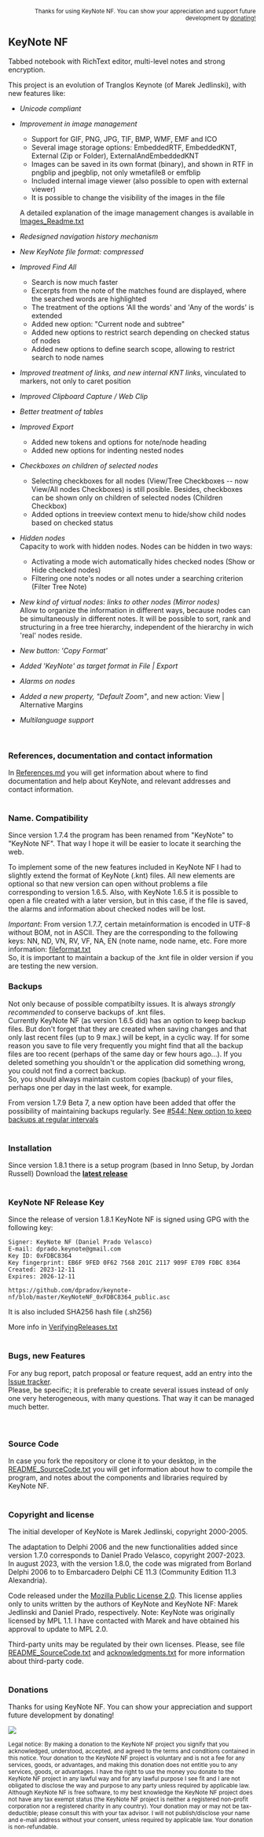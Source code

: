 <p align="right"><sup>Thanks for using KeyNote NF. You can show your appreciation and support future development by <a href="https://github.com/dpradov/keynote-nf#donations">donating!</a></sup></p>

## KeyNote NF

Tabbed notebook with RichText editor, multi-level notes and strong encryption. 


This project is an evolution of Tranglos Keynote (of Marek Jedlinski), with new features like: 

 * *Unicode compliant*  

 * *Improvement in image management*
   * Support for GIF, PNG, JPG, TIF, BMP, WMF, EMF and ICO   
   * Several image storage options: EmbeddedRTF, EmbeddedKNT, External (Zip or Folder), ExternalAndEmbeddedKNT
   * Images can be saved in its own format (binary), and shown in RTF in pngblip and jpegblip, not only wmetafile8 or emfblip
   * Included internal image viewer (also possible to open with external viewer)
   * It is possible to change the visibility of the images in the file

   A detailed explanation of the image management changes is available in [Images_Readme.txt](doc/Images_Readme.txt)

 * *Redesigned navigation history mechanism*

 * *New KeyNote file format: compressed*

 * *Improved Find All* <br>
   * Search is now much faster
   * Excerpts from the note of the matches found are displayed, where the searched words are highlighted
   * The treatment of the options 'All the words' and 'Any of the words' is extended
   * Added new option: "Current node and subtree"
   * Added new options to restrict search depending on checked status of nodes
   * Added new options to define search scope, allowing to restrict search to node names 
 
 * *Improved treatment of links, and new internal KNT links*, vinculated to markers, not only to caret position
 
 * *Improved Clipboard Capture / Web Clip* 

 * *Better treatment of tables*  
 
 * *Improved Export* 
   * Added new tokens and options for note/node heading
   * Added new options for indenting nested nodes
 
 * *Checkboxes on children of selected nodes* <br>
   * Selecting checkboxes for all nodes (View/Tree Checkboxes -- now View/All nodes Checkboxes) is still posible. Besides, checkboxes can be shown only on children of selected nodes (Children Checkbox)
   * Added options in treeview context menu to hide/show child nodes based on checked status

 * *Hidden nodes* <br> Capacity to work with hidden nodes. Nodes can be hidden in two ways:
   * Activating a mode wich automatically hides checked nodes (Show or Hide checked nodes)
   * Filtering one note's nodes or all notes under a searching criterion (Filter Tree Note)

 * *New kind of virtual nodes: links to other nodes (Mirror nodes)* <br>
     Allow to organize the information in different ways, because nodes can be simultaneously in different notes. It will be possible to sort, rank and structuring in a free tree hierarchy, independent of the hierarchy in wich 'real' nodes reside.  	 

 * *New button: 'Copy Format'*

 * *Added 'KeyNote' as target format in File | Export*

 * *Alarms on nodes*  

 * *Added a new property, "Default Zoom"*, and new action: View | Alternative Margins

 * *Multilanguage support*  
<br>

### References, documentation and contact information
In [References.md](doc/References.md) you will get information about where to find documentation and help about KeyNote, and 
relevant addresses and contact information.
<br><br>

### Name. Compatibility
Since version 1.7.4 the program has been renamed from "KeyNote" to "KeyNote NF". That way I hope it will be easier to locate it searching the web.

To implement some of the new features included in KeyNote NF I had to slightly extend the format of KeyNote (.knt) files. All new elements are optional so that new version can open without problems a file corresponding to version 1.6.5.
Also, with KeyNote 1.6.5 it is possible to open a file created with a later version, but in this case, if the file is saved, the alarms and information about checked nodes will be lost.

_Important_: From version 1.7.7, certain metainformation is encoded in UTF-8 without BOM, not in ASCII. They are the corresponding to the following keys: NN, ND, VN, RV, VF, NA, EN  (note name, node name, etc. Fore more information: [fileformat.txt](doc/kn_fileformat/fileformat.txt)  
So, it is important to maintain a backup of the .knt file in older version if you are testing the new version.
<br>
### Backups
Not only because of possible compatibilty issues. It is always *strongly recommended* to conserve backups of .knt files.  
Currently KeyNote NF (as version 1.6.5 did) has an option to keep backup files. But don't forget that they are created when saving changes and that only last recent files (up to 9 max.) will be kept, in a cyclic way. If for some reason you save to file very frequently you might find that all the backup files are too recent (perhaps of the same day or few hours ago...). If you deleted something you shouldn't or the application did something wrong, you could not find a correct backup.  
So, you should always maintain custom copies (backup) of your files, perhaps one per day in the last week, for example.

From version 1.7.9 Beta 7, a new option have been added that offer the possibility of maintaining backups regularly. See [#544: New option to keep backups at regular intervals](https://github.com/dpradov/keynote-nf/issues/544)
<br><br>

### Installation
Since version 1.8.1 there is a setup program (based in Inno Setup, by Jordan Russell)
Download the <b>[latest release](https://github.com/dpradov/keynote-nf/releases/latest)</b>
<br><br>

### KeyNote NF Release Key
Since the release of version 1.8.1 KeyNote NF is signed using GPG with the following key:

    Signer: KeyNote NF (Daniel Prado Velasco)
    E-mail: dprado.keynote@gmail.com
    Key ID: 0xFDBC8364
    Key fingerprint: EB6F 9FED 0F62 7568 201C 2117 909F E709 FDBC 8364
    Created: 2023-12-11
    Expires: 2026-12-11
	
    https://github.com/dpradov/keynote-nf/blob/master/KeyNoteNF_0xFDBC8364_public.asc

It is also included SHA256 hash file (.sh256)

More info in [VerifyingReleases.txt](doc/VerifyingReleases.txt)
<br><br>

### Bugs, new Features
For any bug report, patch proposal or feature request, add an entry into the [Issue tracker](https://github.com/dpradov/keynote-nf/issues).  
Please, be specific; it is preferable to create several issues instead of only one very 
heterogeneous, with many questions. That way it can be managed much better.  
<br><br>

### Source Code
In case you fork the repository or clone it to your desktop, in the [README_SourceCode.txt](doc/README_SourceCode.txt) you will get information about how to compile the program, and notes about the components and libraries required by KeyNote NF.
<br><br>

### Copyright and license
The initial developer of KeyNote is Marek Jedlinski, copyright 2000-2005.  

The adaptation to Delphi 2006 and the new functionalities added since version 1.7.0 corresponds to Daniel Prado Velasco, copyright 2007-2023.  
In august 2023, with the version 1.8.0, the code was migrated from Borland Delphi 2006 to to Embarcadero Delphi CE 11.3 (Community Edition 11.3  Alexandria).

Code released under the [Mozilla Public License 2.0](./LICENSE.txt). This license applies only to units written by the authors of KeyNote and KeyNote NF: Marek Jedlinski and Daniel Prado, respectively.
Note: KeyNote was originally licensed by MPL 1.1. I have contacted with Marek and have obtained his approval to update to MPL 2.0.

Third-party units may be regulated by their own licenses.
Please, see file [README_SourceCode.txt](doc/README_SourceCode.txt) and [acknowledgments.txt](doc/acknowledgments.txt) for more information about third-party code.
<br><br>

### Donations
Thanks for using KeyNote NF. You can show your appreciation and support future development by donating!

[![](https://www.paypalobjects.com/en_US/i/btn/btn_donateCC_LG.gif)](https://www.paypal.com/donate/?hosted_button_id=PZB5EZS3V7VY4)

<sup>Legal notice: By making a donation to the KeyNote NF project you signify that you acknowledged, understood, accepted, and agreed to the terms and conditions contained in this notice. Your donation to the KeyNote NF project is voluntary and is not a fee for any services, goods, or advantages, and making this donation does not entitle you to any services, goods, or advantages. I have the right to  use the money you donate to the KeyNote NF project in any lawful way and for any lawful purpose I see fit and I are not obligated to disclose the way and purpose to any party unless required by applicable law. Although KeyNote NF is free software, to my best knowledge the KeyNote NF project does not have any tax exempt status (the KeyNote NF project is neither a registered non-profit corporation nor a registered charity in any country). Your donation may or may not be tax-deductible; please consult this with your tax advisor. I will not publish/disclose your name and e-mail address without your consent, unless required by applicable law. Your donation is non-refundable.</sup>
